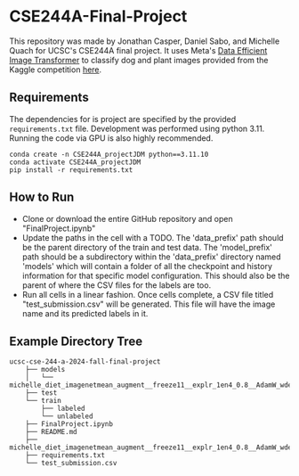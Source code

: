 # CSE244A-Final-Project
This repository was made by Jonathan Casper, Daniel Sabo, and Michelle Quach for UCSC's CSE244A final project. It uses Meta's [Data Efficient Image Transformer](https://github.com/facebookresearch/deit) to classify dog and plant images provided from the Kaggle competition [here](https://www.kaggle.com/competitions/ucsc-cse-244-a-2024-fall-final-project/overview). 

## Requirements 
The dependencies for is project are specified by the provided `requirements.txt` file. Development was performed using python 3.11. Running the code via GPU is also highly recommended. 

```
conda create -n CSE244A_projectJDM python==3.11.10
conda activate CSE244A_projectJDM
pip install -r requirements.txt
```

## How to Run
- Clone or download the entire GitHub repository and open "FinalProject.ipynb"
- Update the paths in the cell with a TODO. The 'data_prefix' path should be the parent directory of the train and test data. The 'model_prefix' path should be a subdirectory within the 'data_prefix' directory named 'models' which will contain a folder of all the checkpoint and history information for that specific model configuration. This should also be the parent of where the CSV files for the labels are too.
- Run all cells in a linear fashion. Once cells complete, a CSV file titled "test_submission.csv" will be generated. This file will have the image name and its predicted labels in it. 

## Example Directory Tree
```
ucsc-cse-244-a-2024-fall-final-project
    ├── models
    │   └── michelle_diet_imagenetmean_augment__freeze11__explr_1en4_0.8__AdamW_wdecay_1en4
    ├── test
    └── train
        ├── labeled
        └── unlabeled
    ├── FinalProject.ipynb
    ├── README.md
    ├── michelle_diet_imagenetmean_augment__freeze11__explr_1en4_0.8__AdamW_wdecay_1en4
    ├── requirements.txt
    └── test_submission.csv
```
